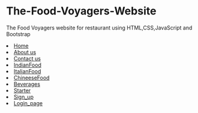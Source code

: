 # The-Food-Voyagers-Website
The Food Voyagers website for restaurant using HTML,CSS,JavaScript and Bootstrap

<li class="active"><a href="Home.html">Home</a></li>
<li class="active"><a href="Aboutus.html">About us</a></li>
<li class="active"><a href="Contactus.html">Contact us</a></li>
<li class="active"><a href="IndianFood.html">IndianFood</a></li>
<li class="active"><a href="ItalianFood.html">ItalianFood</a></li>
<li class="active"><a href="ChineeseFood.html">ChineeseFood</a></li>
<li class="active"><a href="Beverages.html">Beverages</a></li>
<li class="active"><a href="Starter.html">Starter</a></li>
<li class="active"><a href="Sign_up.html">Sign_up</a></li>
<li class="active"><a href="Login_page.html">Login_page</a></li>

